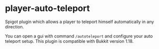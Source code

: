 # player-auto-teleport
Spigot plugin which allows a player to teleport himself automatically in any direction.

You can open a gui with command `/autoteleport` and configure your auto teleport setup.
This plugin is compatible with Bukkit version 1.18.
